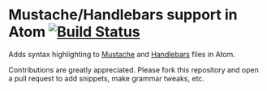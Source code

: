 # Mustache/Handlebars support in Atom [![Build Status](https://travis-ci.org/atom/language-mustache.svg?branch=master)](https://travis-ci.org/atom/language-mustache)

Adds syntax highlighting to [Mustache](http://mustache.github.io) and
[Handlebars](http://handlebarsjs.com) files in Atom.

Contributions are greatly appreciated. Please fork this repository and open a
pull request to add snippets, make grammar tweaks, etc.
